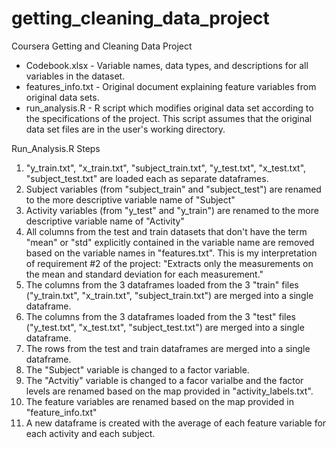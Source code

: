 # getting_cleaning_data_project
Coursera Getting and Cleaning Data Project

- Codebook.xlsx - Variable names, data types, and descriptions for all variables in the dataset.
- features_info.txt - Original document explaining feature variables from original data sets.
- run_analysis.R - R script which modifies original data set according to the specifications of the project. This script assumes that the original data set files are in the user's working directory.

Run_Analysis.R Steps

1) "y_train.txt", "x_train.txt", "subject_train.txt", "y_test.txt", "x_test.txt", "subject_test.txt" are loaded each as separate dataframes.
2) Subject variables (from "subject_train" and "subject_test") are renamed to the more descriptive variable name of "Subject"
3) Activity variables (from "y_test" and "y_train") are renamed to the more descriptive variable name of "Activity"
4) All columns from the test and train datasets that don't have the term "mean" or "std" explicitly contained in the variable name are removed based on the variable names in "features.txt". This is my interpretation of requirement #2 of the project: "Extracts only the measurements on the mean and standard deviation for each measurement."
5) The columns from the 3 dataframes loaded from the 3 "train" files ("y_train.txt", "x_train.txt", "subject_train.txt") are merged into a single dataframe.
6) The columns from the 3 dataframes loaded from the 3 "test" files ("y_test.txt", "x_test.txt", "subject_test.txt") are merged into a single dataframe.
7) The rows from the test and train dataframes are merged into a single dataframe.
8) The "Subject" variable is changed to a factor variable.
9) The "Actvitiy" variable is changed to a facor varialbe and the factor levels are renamed based on the map provided in "activity_labels.txt".
10) The feature variables are renamed based on the map provided in "feature_info.txt"
11) A new dataframe is created with the average of each feature variable for each activity and each subject.
  
